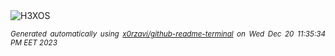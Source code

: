 <div align="justify">
<picture>
    <source media="(prefers-color-scheme: dark)" srcset="https://i.ibb.co/T8mCtm3/output-gif.gif">
    <source media="(prefers-color-scheme: light)" srcset="https://i.ibb.co/T8mCtm3/output-gif.gif">
    <img alt="H3XOS" src="https://i.ibb.co/T8mCtm3/output-gif.gif">
</picture>

<sub><i>Generated automatically using [x0rzavi/github-readme-terminal](https://github.com/x0rzavi/github-readme-terminal) on Wed Dec 20 11:35:34 PM EET 2023</i></sub>
</div>